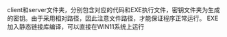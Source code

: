 client和server文件夹，分别包含对应的代码和EXE执行文件，密钥文件夹为生成的密钥。由于采用相对路径，因此注意文件路径，才能保证程序正常运行。
EXE加入静态链接库编译，可以直接在WIN11系统上运行